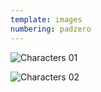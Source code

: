```yaml
---
template: images
numbering: padzero
---
```


![Characters 01](../../_Images/v05/StoryChara1.png#.insert)

![Characters 02](../../_Images/v05/StoryChara2.png#.insert)
